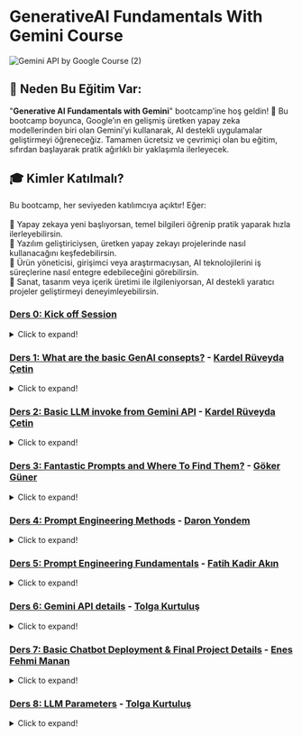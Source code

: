 # GenerativeAI Fundamentals With Gemini Course

![Gemini API by Google Course (2)](https://github.com/user-attachments/assets/a3800fae-9201-4f8d-a111-b424ad1cb135)

## 🤔 Neden Bu Eğitim Var:

"**Generative AI Fundamentals with Gemini**" bootcamp’ine hoş geldin! 🚀 Bu bootcamp boyunca, Google’ın en gelişmiş üretken yapay zeka modellerinden biri olan Gemini’yi kullanarak, AI destekli uygulamalar geliştirmeyi öğreneceğiz. Tamamen ücretsiz ve çevrimiçi olan bu eğitim, sıfırdan başlayarak pratik ağırlıklı bir yaklaşımla ilerleyecek.

## 🎓 Kimler Katılmalı?
Bu bootcamp, her seviyeden katılımcıya açıktır! Eğer: <br>
<br>
🔹 Yapay zekaya yeni başlıyorsan, temel bilgileri öğrenip pratik yaparak hızla ilerleyebilirsin. <br>
🔹 Yazılım geliştiriciysen, üretken yapay zekayı projelerinde nasıl kullanacağını keşfedebilirsin. <br>
🔹 Ürün yöneticisi, girişimci veya araştırmacıysan, AI teknolojilerini iş süreçlerine nasıl entegre edebileceğini görebilirsin. <br>
🔹 Sanat, tasarım veya içerik üretimi ile ilgileniyorsan, AI destekli yaratıcı projeler geliştirmeyi deneyimleyebilirsin. <br>

### [Ders 0: Kick off Session](https://www.youtube.com/watch?v=l5L4D3K4LgA)
<details>
<summary>Click to expand!</summary>

- [Whatsapp iletişim kanalı](https://chat.whatsapp.com/G1qSkvfs0rn3ZJPYoFCqiW)
- [DMG Data Science Awesome Reposu](https://github.com/Developer-MultiGroup/DMG-Data-Science-Awesome)

</details>

### [Ders 1: What are the basic GenAI consepts?](https://www.youtube.com/watch?v=B-tTRvuMvH8) - [Kardel Rüveyda Çetin](https://github.com/KardelRuveyda)
<details>
<summary>Click to expand!</summary>

📌 [Excalidraw Board linki](https://excalidraw.com/#json=OscvNmwivJCwDPA8-rNM0,R_ZqH-I1Bko11virdxoqTw)

📂 Datasets bulabileceğiniz kaynaklar : 
- [Hugging Face Datasets](https://huggingface.co/datasets) 
- [Kaggle Datasets](https://www.kaggle.com/datasets)

📚 Derste önerilen kaynaklar:
- 📖 [Prompting Guide](https://www.promptingguide.ai/tr)  
- 📖 [OpenAI .NET Türkçe Kitap](https://kardelruveyda.github.io/openai-dotnet-turkish-book/#/)  
- 🛠️ [BotBuilder V4 - Visual Studio Marketplace](https://marketplace.visualstudio.com/items?itemName=BotBuilder.botbuilderv4)  

👥 **Kardel Hanım'ın topluluğu:**  
- [YouTube - The Coderverse](https://www.youtube.com/@thecoderverse/)


</details>


### [Ders 2: Basic LLM invoke from Gemini API](https://www.youtube.com/watch?v=oWlaMUcOWYM) - [Kardel Rüveyda Çetin](https://github.com/KardelRuveyda)
<details>
<summary>Click to expand!</summary>

📂 **Derste kodlanan projenin reposu**  
- 🔗 [Gemini DevMultiGroup Example](https://github.com/KardelRuveyda/gemini-devmultigroup-example)  

🗝️ **Google AI Studio API Key Alma**  
- 🔗 [Google AI Studio API Key](https://aistudio.google.com/apikey)  

🤖 **Gemini ve LangChain kullanarak RAG tabanlı chatbot geliştirme**  
- 🔗 [Medium - Gemini ve LangChain ile RAG Chatbot](https://ruveydakardelcetin.medium.com/gemini-ve-langchain-kullanarak-rag-ile-chatbot-geli%C5%9Ftirme-c6b6b03ad854)  

🎯 **Reinforcement Learning Derinlemesine Analiz**  
- 🔗 [Medium - Reinforcement Learning Analizi](https://ruveydakardelcetin.medium.com/reinforcement-learningin-derinlemesine-analizi-%C3%B6d%C3%BCllerle-dolu-%C3%B6%C4%9Frenme-maceras%C4%B1-20c2a46a1c76)  

⚖️ **Chatbot geliştirme: .NET vs LangChain karşılaştırması**  
- 🔗 [SpeakerDeck - .NET vs LangChain](https://speakerdeck.com/kardelruveyda/try-both-and-choose-your-side-chatbot-development-with-net-vs-langchain?slide=20)  

🔎 **Tavily Search entegrasyonu ile bilgi erişimi**  
- 🔗 [LangChain - Tavily Search Entegrasyonu](https://python.langchain.com/docs/integrations/tools/tavily_search/)  

🔗 **Google Gemini API ve LangChain entegrasyonu**  
- 🔗 [Google Gemini API Docs](https://ai.google.dev/gemini-api/docs?hl=tr)  

🧠 **ReAct Tekniği ile gelişmiş prompt mühendisliği**  
- 🔗 [Prompting Guide - ReAct Tekniği](https://www.promptingguide.ai/techniques/react)  

📜 **Transformer makalesi**  
- 🔗 [Attention is All You Need (Arxiv)](https://arxiv.org/pdf/1706.03762)  



</details>


### [Ders 3: Fantastic Prompts and Where To Find Them?](https://www.youtube.com/watch?v=jZbjJo8YxQg) - [Göker Güner](https://github.com/gokerguner)
<details>
<summary>Click to expand!</summary>

🎭 **Derste kullanılan kaynakların reposu**  
- 🔗 [Fantastic Prompts & Where to Find Them](https://github.com/gokerguner/devmultigroup-gemini-bootcamp)  
  *Youtube kanalımızda gerçekleştirdiğimiz canlı yayında gösterdiğim kodların reposu*  

📊 **Speaker Deck Sunum**  
- 🔗 [Speaker Deck Sunum](https://speakerdeck.com/gokerguner/fantastic-prompts-and-where-to-find-them)  
  *Sunum Linki*  

📂 **Google AI Studio Prompt Galerisi**  
- 🔗 [Google AI Studio Prompt Galerisi](https://aistudio.google.com/gallery)  
  *AI Studio üzerinde kullanabileceğiniz örnek promptların yer aldığı bölüm*  

🛠️ **PromptPerfect**  
- 🔗 [PromptPerfect](https://promptperfect.jina.ai/interactive)  
  *Promptlarınızı daha düzgün yazmanıza olanak tanıyan bir yardımcı araç*  

📜 **Google Developers Prompt Engineering Guide**  
- 🔗 [Google Developers Prompt Engineering Guide](https://developers.google.com/machine-learning/resources/prompt-eng)  
  *Google'ın Developerlar için hazırladığı Prompt Engineering dokümanı*  

☁️ **Google Cloud Prompt Engineering Guide**  
- 🔗 [Google Cloud Prompt Engineering Guide](https://cloud.google.com/discover/what-is-prompt-engineering?hl=tr)  
  *Google Cloud'un Prompt Engineering dokümanı*  

🧠 **Google Vertex AI Prompt Design Guide**  
- 🔗 [Google Vertex AI Prompt Design Guide](https://cloud.google.com/vertex-ai/generative-ai/docs/learn/prompts/introduction-prompt-design)  
  *Google'ın Uçtan Uca Cloud ML Platformu Vertex AI'ın Prompt dokümanı*  

🎯 **Open AI Prompt Engineering Best Practices**  
- 🔗 [Open AI Prompt Engineering Best Practices](https://help.openai.com/en/articles/10032626-prompt-engineering-best-practices-for-chatgpt)  
  *Open AI'ın Prompt Engineering Dokümanı*  

🌀 **Claude Unclear Prompt Example Artifact**  
- 🔗 [Claude Unclear Prompt Example Artifact](https://claude.site/artifacts/c85e8b54-028a-4c13-89c5-5c915ec3e4e2)  
  *Altıgen İçinde Dönen Top (Yerçekimsiz)*  

⚖️ **Claude Clear Prompt Example Artifact**  
- 🔗 [Claude Clear Prompt Example Artifact](https://claude.site/artifacts/92e1552b-9256-4164-acc6-5c0c70479e96)  
  *Altıgen İçinde Dönen Top (Yerçekimi ve Sürtünme Dahil)*  

📌 **Claude SaaS Main Page Artifact**  
- 🔗 [Claude SaaS Main Page Artifact](https://claude.site/artifacts/a17acb45-5ffc-4a57-8cf4-34a65dbd41a5)  
  *SaaS ürünü Ana Sayfa Örneği*  

🤖 **Open AI Prompt Examples**  
- 🔗 [Open AI Prompt Examples](https://platform.openai.com/docs/examples)  
  *Open AI Örnek Promptlar*  

🔎 **Open AI Prompt Techniques for Reasoning Models**  
- 🔗 [Open AI Prompt Techniques for Reasoning Models](https://platform.openai.com/docs/guides/reasoning-best-practices#how-to-prompt-reasoning-models-effectively)  
  *Open AI'dan Reasoning Modelleri için Prompt Engineering Kılavuzu*  

📝 **Artifact Examples From Claude**  
- 🔗 [Artifact Examples From Claude](https://madewithclaude.com/)  
  *Claude'dan Örnek Promptlar ve Çıktıları*  

🆓 **Free For Developers**  
- 🔗 [Free For Developers](https://free-for.dev/#/)  
  *Tamamen veya Kısmen Ücretsiz API, Yazılım Araçları vb. binlerce kaynağın olduğu bir developer platformu*  

📂 **Anthropic Prompt Engineering Examples**  
- 🔗 [Anthropic Prompt Engineering Examples](https://github.com/anthropics/courses/tree/b4f26aedef55e06ad5eead5de83985249d1fab2f/prompt_engineering_interactive_tutorial/Anthropic%201P)  
  *Anthropic Prompt Engineering Örnekleri Github Reposu*  

🚀 **Cursor.New**  
- 🔗 [Cursor.New](https://www.cursor.new/project)  
  *Bir Türk geliştirici tarafından yapılan, projeleriniz için Cursor Rules oluşturmada size rehberlik edecek bir yardımcı araç*  


</details>

### [Ders 4: Prompt Engineering Methods](https://www.youtube.com/watch?v=-lLNMt_JU_4) - [Daron Yondem](https://github.com/daronyondem)
<details>
<summary>Click to expand!</summary>

📂 **Ders İçeriğine Ait Kod Örnekleri**  
- 🔗 [Ders İçeriğine Ait Kod Örnekleri](https://github.com/daronyondem/codesamples/tree/main/OpenAI/prompt-engineering)  
  *Daron Yöndem'in Prompt Engineering dersine ait kod örnekleri*  

🎥 **Retrieval Augmented Generation'a Giriş**  
- 🔗 [Retrieval Augmented Generation'a Giriş (YouTube)](https://www.youtube.com/watch?v=WUxksE41woY)  
  *Retrieval-Augmented Generation (RAG) tekniğine giriş videosu*  

🎥 **Sıfırdan Azure OpenAI**  
- 🔗 [Sıfırdan Azure OpenAI (YouTube)](https://www.youtube.com/watch?v=J09R0Z5cjA8)  
  *Azure OpenAI'yi sıfırdan kurma ve kullanma rehberi*  

🎥 **Epic AI Dev 2023 - PromptFlow Session**  
- 🔗 [Epic AI Dev 2023 - PromptFlow Session (YouTube)](https://www.youtube.com/watch?v=4z-3SkV5av8)  
  *PromptFlow ile AI iş akışlarını yönetmeye dair kapsamlı bir sunum*  




</details>


### [Ders 5: Prompt Engineering Fundamentals](https://www.youtube.com/watch?v=OSSe1fzhXnw) - [Fatih Kadir Akın](https://github.com/f)
<details>
<summary>Click to expand!</summary>

📌 **LLM'lerin Çalışma Mekanizmasını Görselleştiren Kaynak**  
- 🔗 [LLM Viz TR](https://llm-viz-tr.vercel.app/)  
  *LLM'lerin nasıl çalıştığına dair kapsamlı bir görselleştirme sunan site*  

📌 **FKA Awesome ChatGPT Prompt Reposu**  
- 🔗 [Awesome ChatGPT Prompts](https://github.com/f/awesome-chatgpt-prompts)  
  *ChatGPT için en iyi prompt örneklerini içeren repo*  

📌 **Prompt Reposunun Web Sitesi**  
- 🔗 [Prompts.chat](https://prompts.chat/)  
  *Hazır ve optimize edilmiş prompt örneklerini keşfetmek için site*  

📌 **Fatih Kadir Akın'ın Takip Ettiği Reddit Sayfaları**  
- 🔗 [r/coding](https://www.reddit.com/r/coding/)  
- 🔗 [r/databases](https://www.reddit.com/r/databases/)  
- 🔗 [r/programming](https://www.reddit.com/r/programming/)  
- 🔗 [r/browsers](https://www.reddit.com/r/browsers/)  
- 🔗 [r/dataisbeautiful](https://www.reddit.com/r/dataisbeautiful/)  
- 🔗 [r/javascript](https://www.reddit.com/r/javascript/)  
- 🔗 [r/technology](https://www.reddit.com/r/technology/)  

📌 **Güncel Teknoloji Haberlerini Takip Etmek İçin**  
- 🔗 [Hacker News](https://news.ycombinator.com/)  
  *Teknoloji dünyasındaki en güncel haberleri takip edebileceğiniz platform*  


</details>


### [Ders 6: Gemini API details](https://www.youtube.com/watch?v=A88XskCu-Vc) - [Tolga Kurtuluş](https://github.com/tolgakurtuluss)
<details>
<summary>Click to expand!</summary>

📂 **Tolga Hoca'nın Derste Yazdığı Notebook ve Kaynaklar**  
- 🔗 [GitHub Sunum ve Notebook](https://github.com/tolgakurtuluss/gemini_api_sunum)  
  *Tolga Kurtluluş’un Gemini API dersine ait kod örnekleri ve kaynaklar*  

🌍 **Gemini Teknolojileri Hakkında Bilgi Alabileceğiniz Site**  
- 🔗 [Google DeepMind - Gemini](https://deepmind.google/technologies/gemini/)  
  *Google DeepMind tarafından geliştirilen Gemini modelleri hakkında detaylı bilgiler*  

📊 **Yapay Zeka ve Model Analizleri**  
- 🔗 [Artificial Analysis](https://artificialanalysis.ai/)  
  *Yapay zeka ve büyük dil modelleri üzerine detaylı analizler*  

💡 **Google AI Studio ile Prompt Geliştirme**  
- 🔗 [Google AI Studio - Yeni Chat](https://aistudio.google.com/prompts/new_chat)  
  *Google AI Studio üzerinde yeni bir sohbet başlatıp prompt geliştirme ortamı*  

📚 **Google AI Geliştirici Kaynakları**  
- 🔗 [Google AI Developer](https://ai.google.dev/)  
  *Google AI tarafından geliştiricilere sunulan kaynaklar ve API dokümantasyonu*  

📖 **Gemini API Cookbook ve Örnek Kullanımlar**  
- 🔗 [Gemini API Cookbook](https://ai.google.dev/gemini-api/cookbook)  
  *Gemini API ile geliştirme yaparken kullanılabilecek örnekler ve rehberler*  

🔄 **cURL Komutlarını Farklı Dillere Çevirme Aracı**  
- 🔗 [cURL Converter](https://curlconverter.com/)  
  *cURL komutlarını Python, JavaScript ve diğer dillere dönüştürmek için araç*  

🎥 **LLM Ne Der? YouTube Videosu**  
- 🔗 [LLM Ne Der? - YouTube](https://www.youtube.com/watch?v=ba7jV79qmZU&t=1s)  
  *Büyük dil modellerinin nasıl çalıştığını anlatan kapsamlı bir sunum*  


</details>


### [Ders 7: Basic Chatbot Deployment & Final Project Details](https://www.youtube.com/watch?v=3if2pvH8JzA) - [Enes Fehmi Manan](https://github.com/enesmanan)
<details>
<summary>Click to expand!</summary>
 
📂 **Örnek Deploy Uygulamaları**  
- 🔗 [Chatbot Deployment Reposu](https://github.com/enesmanan/chatbot-deploy)  
  *Streamlit, Gradio ve HTML/CSS/JS/Flask ile chatbot deploy örnekleri*  

📂 **Final Proje İçin Minimal Örnek**  
- 🔗 [Paper-Bold Reposu](https://github.com/enesmanan/paper-bold)  
  *Final proje için minimal bir chatbot deploy örneği ve reposu*  

📂 **Sunum Linki**  
- 🔗 [Basic Chatbot Deployment & Final Project Details](https://speakerdeck.com/enesfehmimanan/basic-chatbot-deployment-and-final-project-details)  
  *Enes Fehmi Manan'ın sunum dosyası*  

📌 **Final Proje Dokümanı (Teslim Tarihi: 15 Nisan)**  
> - 📥 **[Final Proje Dokümanını](https://drive.google.com/file/d/1zb1FOOGMWm3WCIEWGjbDqOgONHs1rt-u/view)**  

🌍 **Güncel AI Gelişmelerini Takip Etmek İçin**  
- 🔗 [AlphaSignal AI Newsletter](https://alphasignal.ai/)  
  *Güncel AI haberleri, top tutoriallar ve repolar*  
- 🔗 [AI Paper'ları Newsletter](https://www.linkedin.com/newsletters/top-ai-papers-of-the-week-7020865424875474944/)  
  *Akademik taraftaki AI gelişmelerini takip etmek için*  
- 🔗 [Günlük AI Trendleri](https://hype.replicate.dev/)  
  *Reddit, GitHub, Replicate, HuggingFace’de hype olan AI projeleri*  

🛠 **Repolar**  
- 🔗 [GenAI Agents Reposu](https://github.com/NirDiamant/GenAI_Agents)  
  *Konsept olarak ilham alabileceğiniz bir repo*  
- 🔗 [RAG Teknikleri Reposu](https://github.com/NirDiamant/RAG_Techniques)  
  *Farklı RAG tekniklerini derinlemesine gösteren bir repo*  
- 🔗 [LLM Engineer Toolkit](https://github.com/KalyanKS-NLP/llm-engineer-toolkit)  
  *LLM'ler ile alakalı neredeyse tüm büyük tooları derleyen repo*  



</details>

### [Ders 8: LLM Parameters](https://www.youtube.com/watch?v=yRraDgrZees) - [Tolga Kurtuluş](https://github.com/tolgakurtuluss)
<details>
<summary>Click to expand!</summary>




</details>

